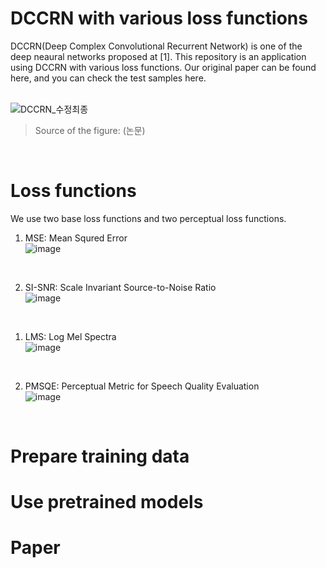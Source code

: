 # DCCRN with various loss functions

DCCRN(Deep Complex Convolutional Recurrent Network) is one of the deep neaural networks proposed at [1]. This repository is an application using DCCRN with various loss functions. Our original paper can be found here, and you can check the test samples here.   
<br>   
   
![DCCRN_수정최종](https://user-images.githubusercontent.com/55497506/105969652-d39f6b80-60cb-11eb-805c-0f204405ef37.png)
> Source of the figure: (논문)   
<br>



# Loss functions
We use two base loss functions and two perceptual loss functions.
1. MSE: Mean Squred Error   
![image](https://user-images.githubusercontent.com/55497506/106714015-97758900-663e-11eb-9593-6ecfd4266a41.png)
<br>

2. SI-SNR: Scale Invariant Source-to-Noise Ratio   
![image](https://user-images.githubusercontent.com/55497506/106714206-da376100-663e-11eb-94c6-77f6588616b9.png)
<br>

1. LMS: Log Mel Spectra   
![image](https://user-images.githubusercontent.com/55497506/106714238-e58a8c80-663e-11eb-8601-58bb020a2d3b.png)
<br>

2. PMSQE: Perceptual Metric for Speech Quality Evaluation   
![image](https://user-images.githubusercontent.com/55497506/106714147-c855be00-663e-11eb-8a8d-a9d5aba1325d.png)
<br>

# Prepare training data

# Use pretrained models

# Paper
